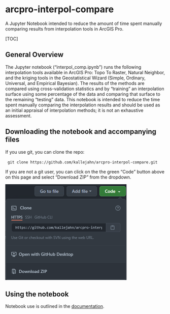 # arcpro-interpol-compare
A Jupyter Notebook intended to reduce the amount of time spent manually comparing results from interpolation tools in ArcGIS Pro.

[TOC]

## General Overview
The Jupyter notebook (“interpol_comp.ipynb”) runs the following interpolation tools available in ArcGIS Pro: Topo To Raster, Natural Neighbor, and the kriging tools in the Geostatistical Wizard (Simple, Ordinary, Universal, and Empirical Bayesian). The results of the methods are compared using cross-validation statistics and by “training” an interpolation surface using some percentage of the data and comparing that surface to the remaining “testing” data. This notebook is intended to reduce the time spent manually comparing the interpolation results and should be used as an initial appraisal of interpolation methods; it is not an exhaustive assessment.

## Downloading the notebook and accompanying files

If you use git, you can clone the repo:

` git clone https://github.com/kallejahn/arcpro-interpol-compare.git`

If you are not a git user, you can click on the the green “Code” button above on this page and select “Download ZIP” from the dropdown.

![download](docs/images/download.png)

## Using the notebook

Notebook use is outlined in the [documentation](docs/doc.md).



